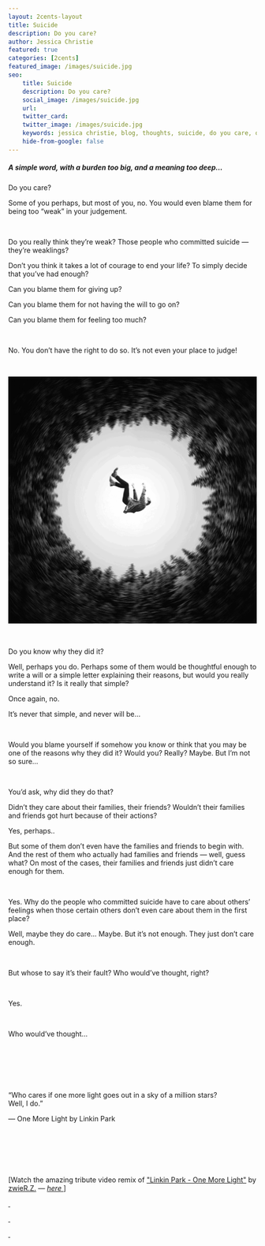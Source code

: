 ```yaml
---
layout: 2cents-layout
title: Suicide
description: Do you care?
author: Jessica Christie
featured: true
categories: [2cents]
featured_image: /images/suicide.jpg
seo:
    title: Suicide
    description: Do you care?
    social_image: /images/suicide.jpg
    url:
    twitter_card:
    twitter_image: /images/suicide.jpg
    keywords: jessica christie, blog, thoughts, suicide, do you care, one more light, linkin park, chester bennington, blame, judgement, weak, giving up, the will to go on, who would have thought, pain, silent struggle, depression
    hide-from-google: false
---
```

##### A simple word, with a burden too big, and a meaning too deep…

Do you care?

Some of you perhaps, but most of you, no. You would even blame them for being too “weak” in your judgement.

&nbsp;

Do you really think they’re weak? Those people who committed suicide ― they’re weaklings?

Don’t you think it takes a lot of courage to end your life? To simply decide that you’ve had enough?

Can you blame them for giving up?

Can you blame them for not having the will to go on?

Can you blame them for feeling too much?

&nbsp;

No. You don’t have the right to do so. It’s not even your place to judge\!

&nbsp;

<div>
    <img src="/images/suicide.jpg">
</div>

&nbsp;

Do you know why they did it?

Well, perhaps you do. Perhaps some of them would be thoughtful enough to write a will or a simple letter explaining their reasons, but would you really understand it? Is it really that simple?

Once again, no.

It’s never that simple, and never will be…

&nbsp;

Would you blame yourself if somehow you know or think that you may be one of the reasons why they did it? Would you? Really? Maybe. But I’m not so sure…

&nbsp;

You’d ask, why did they do that?

Didn’t they care about their families, their friends? Wouldn’t their families and friends got hurt because of their actions?

Yes, perhaps..

But some of them don’t even have the families and friends to begin with. And the rest of them who actually had families and friends ― well, guess what? On most of the cases, their families and friends just didn’t care enough for them.

&nbsp;

Yes. Why do the people who committed suicide have to care about others’ feelings when those certain others don’t even care about them in the first place?

Well, maybe they do care… Maybe. But it’s not enough. They just don’t care enough.

&nbsp;

But whose to say it’s their fault? Who would’ve thought, right?

&nbsp;

Yes.

&nbsp;

Who would’ve thought…

&nbsp;

&nbsp;

&nbsp;

<div class="right padded-l">
    <p> “Who cares if one more light goes out in a sky of a million stars? <br> Well, I do.” </p>
    <p> ― One More Light by Linkin Park </p>
</div>

&nbsp;

&nbsp;

&nbsp;

[Watch the amazing tribute video remix of <a href="https://www.youtube.com/watch?v=Tm8LGxTLtQk" target="_blank">"Linkin Park - One More Light"</a> by <a href="https://www.youtube.com/channel/UClM3cHgYoKNaZe94nLevpHg" target="_blank">zwieR.Z.</a> ― <a href="https://www.youtube.com/watch?v=2sh2REsrJZk" target="_blank"><em>here&nbsp;</em>]

&nbsp;

&nbsp;

&nbsp;
